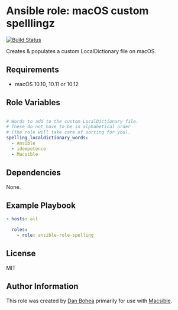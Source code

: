 # Ansible role: macOS custom spelllingz

[![Build Status](https://travis-ci.org/danbohea/ansible-role-spelling.svg?branch=master)](https://travis-ci.org/danbohea/ansible-role-spelling)

Creates & populates a custom LocalDictionary file on macOS.


## Requirements

- macOS 10.10, 10.11 or 10.12


## Role Variables

```yaml

# Words to add to the custom LocalDictionary file.
# These do not have to be in alphabetical order
# (the role will take care of sorting for you).
spelling_localdictionary_words:
  - Ansible
  - idempotence
  - Macsible

```


## Dependencies

None.


## Example Playbook

```yaml
- hosts: all

  roles:
    - role: ansible-role-spelling
```

## License

MIT


## Author Information

This role was created by [Dan Bohea](http://bohea.co.uk) primarily for use with [Macsible](https://github.com/macsible/macsible).
